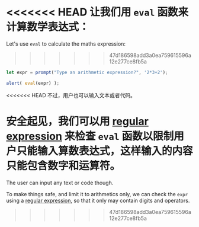 <<<<<<< HEAD
让我们用 `eval` 函数来计算数学表达式：
=======
Let's use `eval` to calculate the maths expression:
>>>>>>> 47d186598add3a0ea759615596a12e277ce8fb5a

```js demo run
let expr = prompt("Type an arithmetic expression?", '2*3+2');

alert( eval(expr) );
```

<<<<<<< HEAD
不过，用户也可以输入文本或者代码。

安全起见，我们可以用 [regular expression](info:regular-expressions) 来检查 `eval` 函数以限制用户只能输入算数表达式，这样输入的内容只能包含数字和运算符。
=======
The user can input any text or code though.

To make things safe, and limit it to arithmetics only, we can check the `expr` using a [regular expression](info:regular-expressions), so that it only may contain digits and operators.
>>>>>>> 47d186598add3a0ea759615596a12e277ce8fb5a
